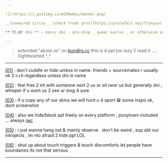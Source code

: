 ```yaml
---

![](https://i.postimg.cc/m2VRwQwz/banner.png)

__lovewired circus__ [check front prns](https://pluralkit.xyz/f/pnysa) autidhd polyfrag sys bodily 16 [+](https://pronouns.cc/@malewife) tmasc omni-gay aplatonic boygirl & queer anarchist

**`tl;dr dni`** — basic dni , pro-ship , queer exclus , or otherwise unnessasarily rude *!!* extended in bundlrs .

---
```


> extended "about us" on [bundlrs.cc](https://bundlrs.cc/artists) this is 4 ppl too lazy 2 read it ..... /lighthearted ^_^

---

[(01)]() : don't cuddle or hide unless in name. friends + sourcemates r usually ok 2 c+h regardless unless dni in name

[(02)]() : feel free 2 int with someone next 2 us or sit *near* us but generally dni ; whisper if u want us 2 see ur msg 4 sure

[(03)]() : if u copy any of our skins we will hunt u 4 sport 😁 some inspo ok, dont screenshot

[(04)]() : also we hide/block ppl freely on every platform , ponytown included ... always [iwc](https://www.urbandictionary.com/define.php?term=IWC)

[(05)]() : i just wanna hang out & mainly observe . don't be weird , esp abt our introjects , im nto afraid 2 hide ppl LOL

[(06)]() : shut up about touch triggers & touch discomforts let people have boundaries its not that serious

---
